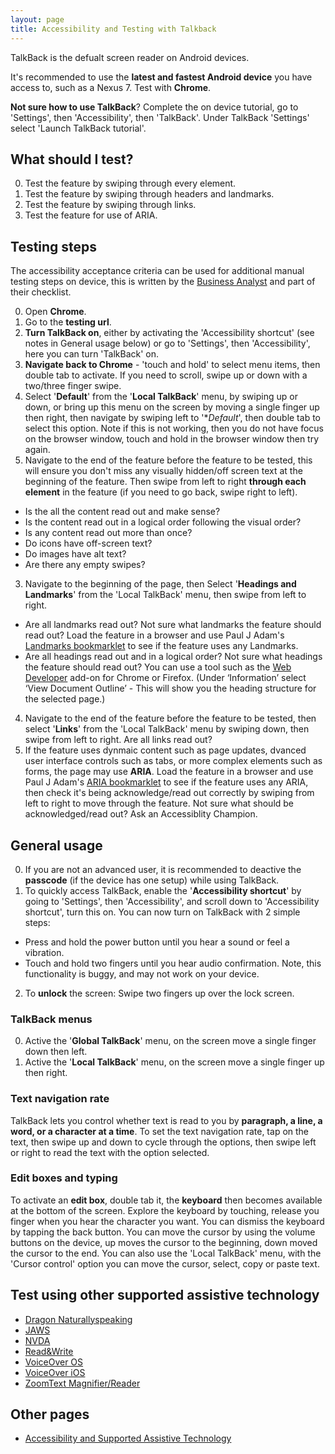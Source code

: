 ```yaml
---
layout: page
title: Accessibility and Testing with Talkback
---
```


TalkBack is the defualt screen reader on Android devices. 

It's recommended to use the **latest and fastest Android device** you have access to, such as a Nexus 7. Test with **Chrome**.

**Not sure how to use TalkBack**? Complete the on device tutorial, go to 'Settings', then 'Accessibility', then 'TalkBack'. Under TalkBack 'Settings' select 'Launch TalkBack tutorial'. 

## What should I test?
0. Test the feature by swiping through every element.
1. Test the feature by swiping through headers and landmarks.
2. Test the feature by swiping through links.
2. Test the feature for use of ARIA.

## Testing steps

The accessibility acceptance criteria can be used for additional manual testing steps on device, this is written by the [Business Analyst](accessibility-news-and-business-analysts) and part of their checklist.

0. Open **Chrome**.
1. Go to the **testing url**.
0. **Turn TalkBack on**, either by activating the 'Accessibility shortcut' (see notes in General usage below) or go to 'Settings', then 'Accessibility', here you can turn 'TalkBack' on. 
1. **Navigate back to Chrome** - 'touch and hold' to select menu items, then double tab to activate. If you need to scroll, swipe up or down with a two/three finger swipe.
2. Select '**Default**' from the '**Local TalkBack**' menu, by swiping up or down, or bring up this menu on the screen by moving a single finger up then right, then navigate  by swiping left to '**Default*', then double tab to select this option. Note if this is not working, then you do not have focus on the browser window, touch and hold in the browser window then try again.
2. Navigate to the end of the feature before the feature to be tested, this will ensure you don't miss any visually hidden/off screen text at the beginning of the feature. Then swipe from left to right **through each element** in the feature (if you need to go back, swipe right to left). 
- Is the all the content read out and make sense? 
- Is the content read out in a logical order following the visual order? 
- Is any content read out more than once?
- Do icons have off-screen text?
- Do images have alt text?
- Are there any empty swipes?
3. Navigate to the beginning of the page, then Select '**Headings and Landmarks**' from the 'Local TalkBack' menu, then swipe from left to right.
- Are all landmarks read out? Not sure what landmarks the feature should read out? Load the feature in a browser and use Paul J Adam's [Landmarks bookmarklet](http://pauljadam.com/bookmarklets/landmarks.html) to see if the feature uses any Landmarks.
- Are all headings read out and in a logical order? Not sure what headings the feature should read out? You can use a tool such as the [Web Developer](https://chrome.google.com/webstore/detail/web-developer/bfbameneiokkgbdmiekhjnmfkcnldhhm) add-on for Chrome or Firefox. (Under ‘Information’ select ‘View Document Outline’ - This will show you the heading structure for the selected page.) 
4. Navigate to the end of the feature before the feature to be tested, then select '**Links**' from the 'Local TalkBack' menu by swiping down, then swipe from left to right. Are all links read out?
5. If the feature uses dynmaic content such as page updates, dvanced user interface controls such as tabs, or more complex elements such as forms, the page may use **ARIA**. Load the feature in a browser and use Paul J Adam's [ARIA bookmarklet](http://pauljadam.com/bookmarklets/aria.html) to see if the feature uses any ARIA, then check it's being acknowledge/read out correctly by swiping from left to right to move through the feature. Not sure what should be acknowledged/read out? Ask an Accessiblity Champion.

## General usage

0. If you are not an advanced user, it is recommended to deactive the **passcode** (if the device has one setup) while using TalkBack.
1. To quickly access TalkBack, enable the '**Accessibility shortcut**' by going to 'Settings', then 'Accessibility', and scroll down to 'Accessibility shortcut', turn this on. You can now turn on TalkBack with 2 simple steps:
- Press and hold the power button until you hear a sound or feel a vibration.
- Touch and hold two fingers until you hear audio confirmation.
Note, this functionality is buggy, and may not work on your device.
2. To **unlock** the screen: Swipe two fingers up over the lock screen.

### TalkBack menus

0. Active the '**Global TalkBack**' menu, on the screen move a single finger down then left.
1. Active the '**Local TalkBack**' menu, on the screen move a single finger up then right.

### Text navigation rate

TalkBack lets you control whether text is read to you by **paragraph, a line, a word, or a character at a time**. To set the text navigation rate, tap on the text, then swipe up and down to cycle through the options, then swipe left or right to read the text with the option selected.

### Edit boxes and typing

To activate an **edit box**, double tab it, the **keyboard** then becomes available at the bottom of the screen. Explore the keyboard by touching, release you finger when you hear the character you want. You can dismiss the keyboard by tapping the back button. You can move the cursor by using the volume buttons on the device, up moves the cursor to the beginning, down moved the cursor to the end. You can also use the 'Local TalkBack' menu, with the 'Cursor control' option you can move the cursor, select, copy or paste text.

## Test using other supported assistive technology

- [Dragon Naturallyspeaking](accessibility-and-testing-with-dragon)
- [JAWS](accessibility-and-testing-with-jaws)
- [NVDA](accessibility-and-testing-with-nvda)
- [Read&Write](accessibility-and-testing-with-read-and-write)
- [VoiceOver OS](accessibility-and-testing-with-voiceover-os)
- [VoiceOver iOS](accessibility-and-testing-with-voiceover-ios)
- [ZoomText Magnifier/Reader](accessibility-and-testing-with-zoomtext)

## Other pages

- [Accessibility and Supported Assistive Technology](accessibility-and-supported-assistive-technology)
